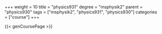 +++
weight = 10
title = "physics931"
degree = "msphysik2"
parent = "physics930"
tags = ["msphysik2", "physics931", "physics930"]
categories = ["course"]
+++

{{< genCoursePage >}}
